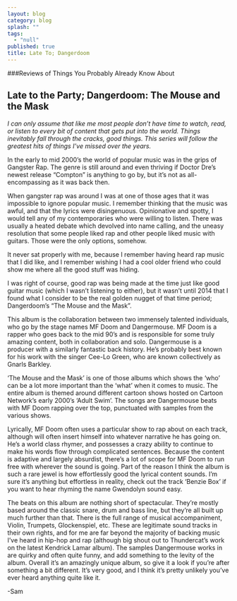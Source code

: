 ```yaml
---
layout: blog
category: blog
splash: ""
tags: 
  - "null"
published: true
title: Late To; Dangerdoom
---
```



###Reviews of Things You Probably Already Know About

## Late to the Party; Dangerdoom: The Mouse and the Mask

_I can only assume that like me most people don’t have time to watch, read, or listen to every bit of content that gets put into the world. Things inevitably fall through the cracks, good things. This series will follow the greatest hits of things I’ve missed over the years._

In the early to mid 2000’s the world of popular music was in the grips of Gangster Rap. The genre is still around and even thriving if Doctor Dre’s newest release “Compton” is anything to go by, but it’s not as all-encompassing as it was back then.

When gangster rap was around I was at one of those ages that it was impossible to ignore popular music. I remember thinking that the music was awful, and that the lyrics were disingenuous. Opinionative and spotty, I would tell any of my contemporaries who were willing to listen. There was usually a heated debate which devolved into name calling, and the uneasy resolution that some people liked rap and other people liked music with guitars. Those were the only options, somehow.

It never sat properly with me, because I remember having heard rap music that I did like, and I remember wishing I had a cool older friend who could show me where all the good stuff was hiding.

I was right of course, good rap was being made at the time just like good guitar music (which I wasn’t listening to either), but it wasn’t until 2014 that I found what I consider to be the real golden nugget of that time period; Dangerdoom’s “The Mouse and the Mask”.

This album is the collaboration between two immensely talented individuals, who go by the stage names MF Doom and Dangermouse. MF Doom is a rapper who goes back to the mid 90’s and is responsible for some truly amazing content, both in collaboration and solo. Dangermouse is a producer with a similarly fantastic back history. He’s probably best known for his work with the singer Cee-Lo Green, who are known collectively as Gnarls Barkley.

‘The Mouse and the Mask’ is one of those albums which shows the ‘who’ can be a lot more important than the ‘what’ when it comes to music. The entire album is themed around different cartoon shows hosted on Cartoon Network’s early 2000’s ‘Adult Swim’. The songs are Dangermouse beats with MF Doom rapping over the top, punctuated with samples from the various shows.

Lyrically, MF Doom often uses a particular show to rap about on each track, although will often insert himself into whatever narrative he has going on. He’s a world class rhymer, and possesses a crazy ability to continue to make his words flow through complicated sentences. Because the content is adaptive and largely absurdist, there’s a lot of scope for MF Doom to run free with wherever the sound is going. Part of the reason I think the album is such a rare jewel is how effortlessly good the lyrical content sounds. I’m sure it’s anything but effortless in reality, check out the track ‘Benzie Box’ if you want to hear rhyming the name Gwendolyn sound easy.

The beats on this album are nothing short of spectacular. They’re mostly based around the classic snare, drum and bass line, but they’re all built up much further than that. There is the full range of musical accompaniment, Violin, Trumpets, Glockenspiel, etc. These are legitimate sound tracks in their own rights, and for me are far beyond the majority of backing music I’ve heard in hip-hop and rap (although big shout out to Thundercat’s work on the latest Kendrick Lamar album). The samples Dangermouse works in are quirky and often quite funny, and add something to the levity of the album.
Overall it’s an amazingly unique album, so give it a look if you’re after something a bit different. It’s very good, and I think it’s pretty unlikely you’ve ever heard anything quite like it.

-Sam
